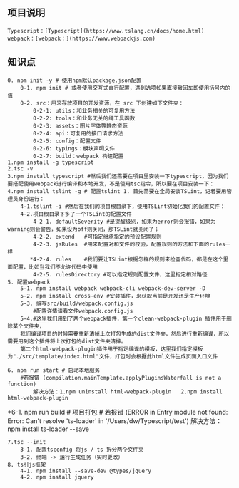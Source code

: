 ## 项目说明
    Typescript：[Typescript](https://www.tslang.cn/docs/home.html)
    webpack：[webpack：](https://www.webpackjs.com)
    
## 知识点
    0. npm init -y # 使用npm默认package.json配置
        0-1. npm init # 或者使用交互式自行配置，遇到选项如果直接敲回车即使用括号内的值
        0-2. src：用来存放项目的开发资源，在 src 下创建如下文件夹：
            0-2-1: utils：和业务相关的可复用方法
            0-2-2: tools：和业务无关的纯工具函数
            0-2-3: assets：图片字体等静态资源
            0-2-4: api：可复用的接口请求方法
            0-2-5: config：配置文件
            0-2-6: typings：模块声明文件
            0-2-7: build：webpack 构建配置
    1.npm install -g typescript 
    2.tsc -v
    3.npm install typescript #然后我们还需要在项目里安装一下typescript，因为我们要搭配使用webpack进行编译和本地开发，不是使用tsc指令，所以要在项目安装一下：
    4.npm install tslint -g # 配置tslint 1. 首先需要在全局安装TSLint，记着要用管理员身份运行：
        4-1.tslint -i #然后在我们的项目根目录下，使用TSLint初始化我们的配置文件：
        4-2.项目根目录下多了一个TSLint的配置文件
            4-2-1. defaultSeverity #是提醒级别，如果为error则会报错，如果为warning则会警告，如果设为off则关闭，那TSLint就关闭了；
            4-2-2. extend   #可指定继承指定的预设配置规则
            4-2-3. jsRules  #用来配置对和文件的校验，配置规则的方法和下面的rules一样
           *4-2-4. rules    #我们要让TSLint根据怎样的规则来检查代码，都是在这个里面配置，比如当我们不允许代码中使用 
            4-2-5. rulesDirectory #可以指定规则配置文件，这里指定相对路径
    5. 配置webpack
        5-1. npm install webpack webpack-cli webpack-dev-server -D
        5-2. npm install cross-env #安装插件，来获取当前是开发还是生产环境
        5-3. 编写src/build/webpack.config.js
            #配置详情请看文件webpack.config.js
        5-4.#这里我们用到了两个webpack插件，第一个clean-webpack-plugin 插件用于删除某个文件夹，
        我们编译项目的时候需要重新清掉上次打包生成的dist文件夹，然后进行重新编译，所以需要用到这个插件将上次打包的dist文件夹清掉。
        第二个html-webpack-plugin插件用于指定编译的模板，这里我们指定模板为"./src/template/index.html"文件，打包时会根据此html文件生成页面入口文件

    6. npm run start # 启动本地服务
        #若报错 (compilation.mainTemplate.applyPluginsWaterfall is not a function)
            解决方法：1.npm uninstall html-webpack-plugin   2.npm install html-webpack-plugin  
   *6-1. npm run build # 项目打包
        # 若报错 (ERROR in Entry module not found: Error: Can't resolve 'ts-loader' in '/Users/dw/Typescript/test')
            解决方法：npm install ts-loader --save

    7.tsc --init
        3-1. 配置tsconfig 将js / ts 拆分两个文件夹
        3-2. 终端 -> 运行生成任务（实时更改）
    8. ts引js框架
        4-1. npm install --save-dev @types/jquery
        4-2. npm install jquery
